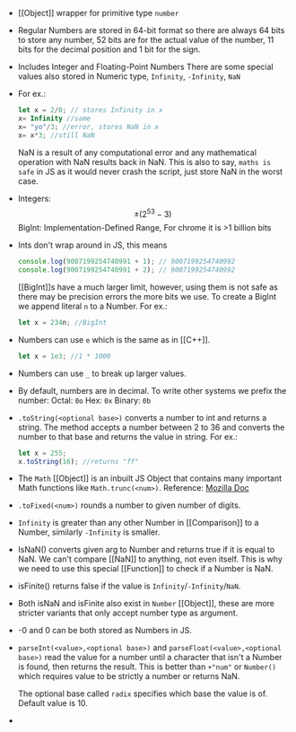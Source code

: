 - [[Object]] wrapper for primitive type ``number``
- Regular Numbers are stored in 64-bit format so there are always 64 bits to store any number, 52 bits are for the actual value of the number, 11 bits for the decimal position and 1 bit for the sign.
- Includes Integer and Floating-Point Numbers
  There are some special values also stored in Numeric type,
  ``Infinity``, ``-Infinity``, ``NaN``
- For  ex.:
  ```js
  let x = 2/0; // stores Infinity in x
  x= Infinity //same
  x= "yo"/3; //error, stores NaN in x
  x= x*3; //still NaN
  ```
  NaN is a result of any computational error and any mathematical operation with NaN results back in NaN. This is also to say, ``maths is safe`` in JS as it would never crash the script, just store NaN in the worst case.
- Integers: $$\pm {(2^{53} - 3)}$$
  BigInt: Implementation-Defined Range, For chrome it is >1 billion bits
- Ints don't wrap around in JS, this means
  ```js
  console.log(9007199254740991 + 1); // 9007199254740992
  console.log(9007199254740991 + 2); // 9007199254740992
  ```
  [[BigInt]]s have a much larger limit, however, using them is not safe as there may be precision errors the more bits we use.
  To create a BigInt we append literal ``n`` to a Number.
  For ex.:
  ```js
  let x = 234n; //BigInt
  ```
- Numbers can use ``e`` which is the same as in [[C++]].
  ```js
  let x = 1e3; //1 * 1000
  ```
- Numbers can use ``_`` to break up larger values.
- By default, numbers are in decimal. To write other systems we prefix the number:
  Octal: ``0o``
  Hex: ``0x``
  Binary: ``0b``
- ``.toString(<optional base>)`` converts a number to int and returns a string.
  The method accepts a number between 2 to 36 and converts the number to that base and returns the value in string.
  For ex.:
  ```js
  let x = 255;
  x.toString(16); //returns "ff"
  ```
- The ``Math`` [[Object]] is an inbuilt JS Object that contains many important Math functions like ``Math.trunc(<num>)``. 
  Reference: [Mozilla Doc](https://developer.mozilla.org/en-US/docs/Web/JavaScript/Reference/Global_Objects/Math)
- ``.toFixed(<num>)`` rounds a number to given number of digits.
- ``Infinity`` is greater than any other Number in [[Comparison]] to a Number, similarly ``-Infinity`` is smaller.
- IsNaN(<value>) converts given arg to Number and returns true if it is equal to NaN. We can't compare [[NaN]] to anything, not even itself. This is why we need to use this special [[Function]] to check if a Number is NaN.
- isFinite(<value>) returns false if the value is ``Infinity``/``-Infinity``/``NaN``.
- Both isNaN and isFinite also exist in ``Number`` [[Object]], these are more stricter variants that only accept number type as argument.
- -0 and 0 can be both stored as Numbers in JS.
- ``parseInt(<value>,<optional base>)`` and ``parseFloat(<value>,<optional base>)`` read the value for a number until a character that isn't a Number is found, then returns the result. This is better than ``+"num"`` or ``Number()`` which requires value to be strictly a number or returns NaN. 
  
  The optional base called ``radix``  specifies which base the value is of. Default value is 10.
-